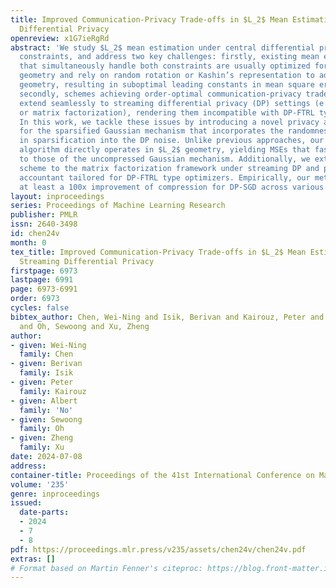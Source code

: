 ```yaml
---
title: Improved Communication-Privacy Trade-offs in $L_2$ Mean Estimation under Streaming
  Differential Privacy
openreview: x1G7ieRgRd
abstract: 'We study $L_2$ mean estimation under central differential privacy and communication
  constraints, and address two key challenges: firstly, existing mean estimation schemes
  that simultaneously handle both constraints are usually optimized for $L_\infty$
  geometry and rely on random rotation or Kashin’s representation to adapt to $L_2$
  geometry, resulting in suboptimal leading constants in mean square errors (MSEs);
  secondly, schemes achieving order-optimal communication-privacy trade-offs do not
  extend seamlessly to streaming differential privacy (DP) settings (e.g., tree aggregation
  or matrix factorization), rendering them incompatible with DP-FTRL type optimizers.
  In this work, we tackle these issues by introducing a novel privacy accounting method
  for the sparsified Gaussian mechanism that incorporates the randomness inherent
  in sparsification into the DP noise. Unlike previous approaches, our accounting
  algorithm directly operates in $L_2$ geometry, yielding MSEs that fast converge
  to those of the uncompressed Gaussian mechanism. Additionally, we extend the sparsification
  scheme to the matrix factorization framework under streaming DP and provide a precise
  accountant tailored for DP-FTRL type optimizers. Empirically, our method demonstrates
  at least a 100x improvement of compression for DP-SGD across various FL tasks.'
layout: inproceedings
series: Proceedings of Machine Learning Research
publisher: PMLR
issn: 2640-3498
id: chen24v
month: 0
tex_title: Improved Communication-Privacy Trade-offs in $L_2$ Mean Estimation under
  Streaming Differential Privacy
firstpage: 6973
lastpage: 6991
page: 6973-6991
order: 6973
cycles: false
bibtex_author: Chen, Wei-Ning and Isik, Berivan and Kairouz, Peter and No, Albert
  and Oh, Sewoong and Xu, Zheng
author:
- given: Wei-Ning
  family: Chen
- given: Berivan
  family: Isik
- given: Peter
  family: Kairouz
- given: Albert
  family: 'No'
- given: Sewoong
  family: Oh
- given: Zheng
  family: Xu
date: 2024-07-08
address:
container-title: Proceedings of the 41st International Conference on Machine Learning
volume: '235'
genre: inproceedings
issued:
  date-parts:
  - 2024
  - 7
  - 8
pdf: https://proceedings.mlr.press/v235/assets/chen24v/chen24v.pdf
extras: []
# Format based on Martin Fenner's citeproc: https://blog.front-matter.io/posts/citeproc-yaml-for-bibliographies/
---
```

